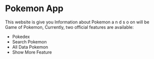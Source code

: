 # Pokemon App

This website is give you Information about Pokemon a n d s o on will be Game of Pokemon,
Currently, two official features are available:

- Pokedex
- Search Pokemon
- All Data Pokemon
- Show More Feature
